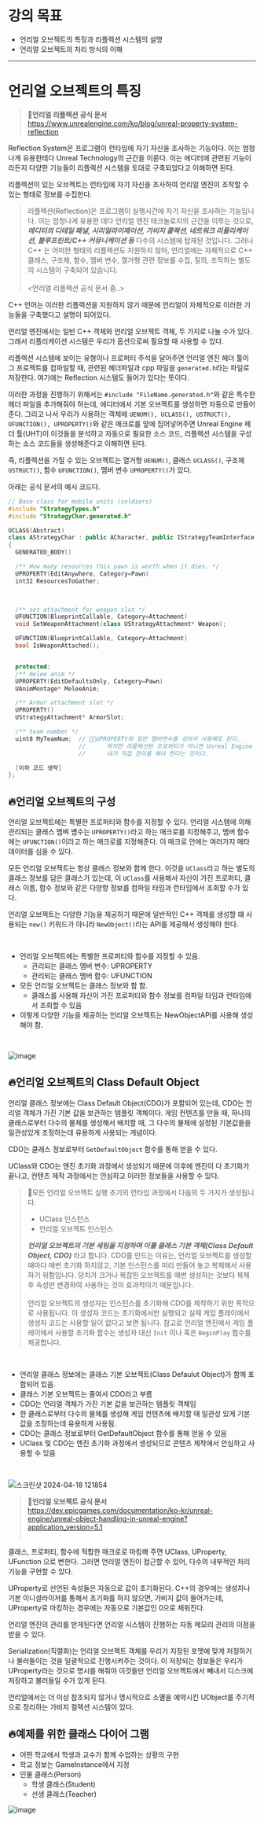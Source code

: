 # 강의 목표
* 언리얼 오브젝트의 특징과 리플렉션 시스템의 설명
* 언리얼 오브젝트의 처리 방식의 이해

---

# 언리얼 오브젝트의 특징
> **📌언리얼 리플렉션 공식 문서** <br>
> https://www.unrealengine.com/ko/blog/unreal-property-system-reflection

Reflection System은 프로그램이 런타임에 자기 자신을 조사하는 기능이다. 이는 엄청나게 유용한테다 Unreal Technology의 근간을 이룬다.
이는 에디터에 관련된 기능이라든지 다양한 기능들이 리플렉션 시스템을 토대로 구축되었다고 이해하면 된다.  

리플렉션이 있는 오브젝트는 런타임에 자기 자신을 조사하여 언리얼 엔진이 조작할 수 있는 형태로 정보를 수집한다.

> 리플렉션(Reflection)은 프로그램이 실행시간에 자기 자신을 조사하는 기능입니다. 이는 엄청나게 유용한 데다 언리얼 엔진 테크놀로지의 근간을 이루는 것으로, ***에디터의 디테일 패널, 시리얼라이제이션, 가비지 콜렉션, 네트워크 리플리케이션, 블루프린트/C++ 커뮤니케이션 등*** 다수의 시스템에 탑재된 것입니다. 그러나 C++ 는 어떠한 형태의 리플렉션도 지원하지 않아, 언리얼에는 자체적으로 C++ 클래스, 구조체, 함수, 멤버 변수, 열거형 관련 정보를 수집, 질의, 조작하는 별도의 시스템이 구축되어 있습니다. <br>  <br>
> <언리얼 리플렉션 공식 문서 중..>

C++ 언어는 이러한 리플렉션을 지원하지 않기 때문에 언리얼이 자체적으로 이러한 기능들을 구축했다고 설명이 되어있다.

언리얼 엔진에서는 일반 C++ 객체와 언리얼 오브젝트 객체, 두 가지로 나눌 수가 있다.
그래서 리플리케이션 시스템은 우리가 옵션으로써 필요할 때 사용할 수 있다. 

리플렉션 시스템에 보이는 유형이나 프로퍼티 주석을 달아주면 언리얼 엔진 헤더 툴이 그 프로젝트를 컴파일할 때, 관련된 헤더파일과 cpp 파일을
`generated.h`라는 파일로 저장한다. 여기에는 Reflection 시스템도 들어가 있다는 뜻이다. 

이러한 과정을 진행하기 위해서는 `#include "FileName.generated.h"`와 같은 특수한 헤더 파일을 추가해줘야 하는데,
에디터에서 기본 오브젝트를 생성하면 자동으로 만들어준다. 그리고 나서 우리가 사용하는 객체에 `UENUM(), UCLASS(), USTRUCT(), UFUNCTION(), UPROPERTY()`와 같은 매크로를 앞에 집어넣어주면 Unreal Engine 헤더 툴(UHT)이 이것들을 분석하고 자동으로 필요한 소스 코드, 리플렉션 시스템을 구성하는 소스 코드들을
생성해준다고 이해하면 된다.

즉, 리플렉션을 가질 수 있는 오브젝트는 열거형 `UENUM()`, 클래스 `UCLASS()`, 구조체 `USTRUCT()`, 함수 `UFUNCTION()`, 멤버 변수 `UPROPERTY()`가 있다.

아래는 공식 문서의 예시 코드다.
```cpp
// Base class for mobile units (soldiers)
#include "StrategyTypes.h"
#include "StrategyChar.generated.h"

UCLASS(Abstract)
class AStrategyChar : public ACharacter, public IStrategyTeamInterface
{
  GENERATED_BODY()

  /** How many resources this pawn is worth when it dies. */
  UPROPERTY(EditAnywhere, Category=Pawn)
  int32 ResourcesToGather;

 

  /** set attachment for weapon slot */
  UFUNCTION(BlueprintCallable, Category=Attachment)
  void SetWeaponAttachment(class UStrategyAttachment* Weapon);

  UFUNCTION(BlueprintCallable, Category=Attachment)
  bool IsWeaponAttached();


  protected:
  /** melee anim */
  UPROPERTY(EditDefaultsOnly, Category=Pawn)
  UAnimMontage* MeleeAnim;

  /** Armor attachment slot */
  UPROPERTY()
  UStrategyAttachment* ArmorSlot;

  /** team number */
  uint8 MyTeamNum;  // 🎈🎈UPROPERTY와 일반 멤버변수를 섞어서 사용해도 된다.
                    //      하지만 리플렉션된 프로퍼티가 아니면 Unreal Engine 시스템의 관리를 받지 않고
                    //      내가 직접 관리를 해야 한다는 것이다. 

  [이하 코드 생략]
};
```

## 🔥언리얼 오브젝트의 구성
언리얼 오브젝트에는 특별한 프로퍼티와 함수를 지정할 수 있다.
언리얼 시스템에 의해 관리되는 클래스 멤벼 볌수는 `UPROPERTY()`라고 하는 매크로를 지정해주고, 멤버 함수에는
`UFUNCTION()`이라고 하는 매크로를 지정해준다. 이 매크로 안에는 여러가지 메타 데이터를 심을 수 있다.

모든 언리얼 오브젝트는 항상 클래스 정보와 함께 한다.
이것을 `UClass`라고 하는 별도의 클래스 정보를 담은 클래스가 있는데, 이 `UClass`를 사용해서
자신이 가진 프로퍼티, 클래스 이름, 함수 정보와 같은 다양항 정보를 컴파일 타임과 런타임에서 조회할 수가 있다.

언리얼 오브젝트는 다양한 기능을 제공하기 때문에 일반적인 C++ 객체를 생성할 떄 사용되는 `new()` 키워드가 아니라
`NewObject()`라는 API를 제공해서 생성해야 한다.

<br>

* 언리얼 오브젝트에는 특별한 프로퍼티와 함수를 지정할 수 있음.
  * 관리되는 클래스 멤버 변수: UPROPERTY
  * 관리되는 클래스 멤버 함수: UFUNCTION
* 모든 언리얼 오브젝트는 클래스 정보와 함 함.
  * 클래스를 사용해 자신이 가진 프로퍼티와 함수 정보를 컴파일 타임과 런타임에서 조회할 수 있음
* 이렇게 다양한 기능을 제공하는 언리얼 오브젝트는 NewObjectAPI를 사용해 생성해야 함.

<br>

![image](https://github.com/SunFlower2819/Today-I-learned/assets/130738283/0ac441cc-e9c6-4ae7-add2-65f6b92ef0b0)

## 🔥언리얼 오브젝트의 Class Default Object
언리얼 클래스 정보에는 Class Default Object(CDO)가 포함되어 있는데, CDO는 언리얼 객체가 가진 기본 값을 보관하는 템플릿 객체이다.
게임 컨텐츠를 만들 때, 하나의 클래스로부터 다수의 물체를 생성해서 배치할 때, 그 다수의 물체에 설정된 기본값들을 일관성있게 조정하는데
유용하게 사용되는 개념이다. 

CDO는 클래스 정보로부터 `GetDefaultObject` 함수를 통해 얻을 수 있다.

UClass와 CDO는 엔진 초기화 과정에서 생성되기 때문에 이후에 엔진이 다 초기화가 끝나고, 컨텐츠 제작 과정에서는
안심하고 이러한 정보들을 사용할 수 있다.


> 📌모든 언리얼 오브젝트 실행 초기의 런타임 과정에서 다음의 두 가지가 생성됩니다.
>  * UClass 인스턴스
>  * 언리얼 오브젝트 인스턴스 <br>
> 
> ***언리얼 오브젝트의 기본 세팅을 지정하며 이를 클래스 기본 객체(Class Default Object, CDO)*** 라고 합니다.
> CDO를 만드는 이유는, 언리얼 오브젝트를 생성할 때마다 매번 초기화 하지않고, 기본 인스턴스를 미리 만들어 놓고 복제해서 사용하기 위함입니다.
> 덩치가 크거나 복잡한 오브젝트를 매번 생성하는 것보다 복제 후 속성만 변경하여 사용하는 것이 효과적이기 때문입니다.  <br>  <br>
> 언리얼 오브젝트의 생성자는 인스턴스를 초기화해 CDO를 제작하기 위한 목적으로 사용됩니다.
> 이 생성자 코드는 초기화에서만 실행되고 실제 게임 플레이에서
> 생성자 코드는 사용할 일이 없다고 보면 됩니다. 참고로 언리얼 엔진에서 게임 플레이에서 사용할 초기화 함수는 생성자 대신
> `Init` 이나 혹은 `BeginPlay` 함수를 제공합니다.

<br>

* 언리얼 클래스 정보에는 클래스 기본 오브젝트(Class Defaulut Object)가 함께 포함되어 있음.
* 클래스 기본 오브젝트는 줄여서 CDO라고 부름
* CDO는 언리얼 객체가 가진 기본 값을 보관하는 템플릿 객체임
* 한 클래스로부터 다수의 물체를 생성해 게임 컨텐츠에 배치할 때 일관성 있게 기본 값을 조정하는데 유용하게 사용됨.
* CDO는 클래스 정보로부터 GetDefaultObject 함수를 통해 얻을 수 있음
* UClass 및 CDO는 엔진 초기화 과정에서 생성되므로 콘텐츠 제작에서 안심하고 사용할 수 있음 

<br>

![스크린샷 2024-04-18 121854](https://github.com/SunFlower2819/Today-I-learned/assets/130738283/0281ceaf-9634-4104-ac63-fba80b2cbf45)



> **📌언리얼 오브젝트 공식 문서** <br> 
> https://dev.epicgames.com/documentation/ko-kr/unreal-engine/unreal-object-handling-in-unreal-engine?application_version=5.1  <br> <br>

클래스, 프로퍼티, 함수에 적합한 매크로로 마킹해 주면 UClass, UProperty, UFunction 으로 변한다. 그러면 언리얼 엔진이 접근할 수 있어, 다수의 내부적인 처리 기능을 구현할 수 있다.

UProperty로 선언된 속성들은 자동으로 값이 초기화된다. C++의 경우에는 생성자나 기본 이니셜라이저를 통해서 초기화를 하지 않으면,
가비지 값이 들어가는데, UProperty로 마킹하는 경우에는 자동으로 기본값인 0으로 채워진다.

언리얼 엔진의 관리를 받게된다면 언리얼 시스템이 진행하는 자동 메모리 관리의 이점을 받을 수 있다.

Serialization(직렬화)는 언리얼 오브젝트 객체를 우리가 지정된 포멧에 맞게 저정하거나 불러들이는 것을 일괄적으로 진행시켜주는 것이다.
이 저장되는 정보들은 우리가 UProperty라는 것으로 명시를 해줘야 이것들만 언리얼 오브젝트에서 빼내서 디스크에 저장하고 불러들일 수가 있게 된다.

언리얼에서는 더 이상 참조되지 않거나 명시적으로 소멸을 예약시킨 UObject를 주기적으로 정리하는 가비지 컬렉션 시스템이 있다.

## 🔥예제를 위한 클래스 다이어 그램
* 어떤 학교에서 학생과 교수가 함께 수업하는 상황의 구현
* 학교 정보는 GameInstance에서 지정
* 인물 클래스(Person)
  * 학생 클래스(Student)
  * 선생 클래스(Teacher)


![image](https://github.com/SunFlower2819/Today-I-learned/assets/130738283/82d3f692-3ca1-4a6b-a25b-719801bc0d86)
































